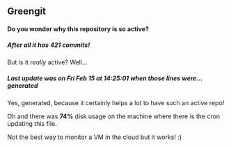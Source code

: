 ## Greengit

#### Do you wonder why this repository is so active?

##### After all it has 421 commits!

But is it *really* active? Well...

##### Last update was on Fri Feb 15 at 14:25:01 when those lines were... generated

Yes, generated, because it certainly helps a lot to have such an active repo!

Oh and there was **74%** disk usage on the machine
where there is the cron updating this file.

Not the best way to monitor a VM in the cloud but it works! :)
